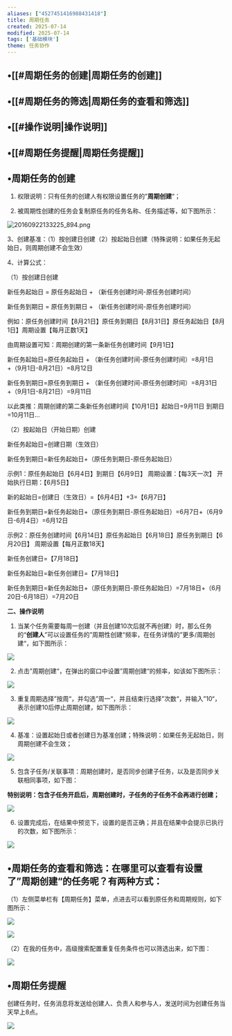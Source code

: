 ```yaml
---
aliases: ["4527451416988431418"]
title: 周期任务
created: 2025-07-14
modified: 2025-07-14
tags: ['基础模块']
theme: 任务协作
---
```


## •[[#周期任务的创建|周期任务的创建]]

## •[[#周期任务的筛选|周期任务的查看和筛选]]

## •[[#操作说明|操作说明]]

## •[[#周期任务提醒|周期任务提醒]]

## •周期任务的创建

1. 权限说明：只有任务的创建人有权限设置任务的”**周期创建**“；

2. 被周期性创建的任务会复制原任务的任务名称、任务描述等，如下图所示：

![](49fac6b492092d3a079af0461e6acca1.jpg "20160922133225_894.png")

3、创建基准：（1）按创建日创建（2）按起始日创建（特殊说明：如果任务无起始日，则周期创建不会生效）

4、计算公式：

（1）按创建日创建

新任务起始日 = 原任务起始日 + （新任务创建时间-原任务创建时间）

新任务到期日 = 原任务到期日 + （新任务创建时间-原任务创建时间）

例如：原任务创建时间【8月21日】原任务到期日【8月31日】原任务起始日【8月1日】周期设置【每月正数1天】

由周期设置可知：周期创建的第一条新任务创建时间【9月1日】

新任务起始日=原任务起始日 + （新任务创建时间-原任务创建时间）=8月1日+（9月1日-8月21日）=8月12日

新任务到期日=原任务到期日 + （新任务创建时间-原任务创建时间）=8月31日+（9月1日-8月21日）=9月11日

以此类推：周期创建的第二条新任务创建时间【10月1日】起始日=9月11日 到期日=10月11日...

（2）按起始日（开始日期）创建

新任务起始日=创建日期（生效日）

新任务到期日=新任务起始日+（原任务到期日-原任务起始日）

示例1：原任务起始日【6月4日】到期日【6月9日】 周期设置：【每3天一次】 开始执行日期：【6月5日】

新的起始日=创建日（生效日）=【6月4日】+3=【6月7日】

新任务到期日=新任务起始日+（原任务到期日-原任务起始日）=6月7日+（6月9日-6月4日）=6月12日

示例2：原任务创建时间【6月14日】原任务起始日【6月18日】原任务到期日【6月20日】 周期设置【每月正数18天】

新任务创建日=【7月18日】

新任务起始日=新任务创建日=【7月18日】

新任务到期日=新任务起始日+（原任务到期日-原任务起始日）=7月18日+（6月20日-6月18日）=7月20日

**二、操作说明**

1. 当某个任务需要每周一创建（并且创建10次后就不再创建）时，那么任务的“**创建人**”可以设置任务的”周期性创建“频率，在任务详情的”更多/周期创建“，如下图所示：

![](eca9b6931df7e05ab9ad00bd5b0e573f.jpg)

2. 点击”周期创建“，在弹出的窗口中设置”周期创建“的频率，如该如下图所示：

![](2b1cffbdd893b7fe15ba61fddec32e6b.jpg)

3. 重复周期选择”按周“，并勾选”周一“，并且结束行选择”次数“，并输入”10“，表示创建10后停止周期创建，如下图所示：

![](0cbd8e2fde92a56a5ef721bd3d6c1b6b.jpg)

4. 基准：设置起始日或者创建日为基准创建；特殊说明：如果任务无起始日，则周期创建不会生效；

![](f6876702c8a30ecddd07b7e58c909fc4.jpg)

5. 包含子任务/关联事项：周期创建时，是否同步创建子任务，以及是否同步关联相同事项，如下图：

**特别说明：包含子任务开启后，周期创建时，子任务的子任务不会再进行创建；**

![](323bd3630ddf269ed6b312e74320288b.jpg)

6. 设置完成后，在结果中预览下，设置的是否正确；并且在结果中会提示已执行的次数，如下图所示：

![](51ab0ed6990efcbffdea2415215f73e5.jpg)

## •周期任务的查看和筛选：在哪里可以查看有设置了”周期创建“的任务呢？有两种方式：

（1）左侧菜单栏有【周期任务】菜单，点进去可以看到原任务和周期规则，如下图所示：

**![](f173cab6dc49c0752ae0310f89c91eec.jpg)**

**![](d6a7a4bb6cff838dd775cd16397ccd32.jpg)**

（2）在我的任务中，高级搜索配置重复任务条件也可以筛选出来，如下图：

![](fba433444af6053afa6e4c5de5f9d3e7.jpg)

## •周期任务提醒

创建任务时，任务消息将发送给创建人、负责人和参与人，发送时间为创建任务当天早上8点。

![](1abf6d8885998e8a15fc1e4193dedb80.jpg)
